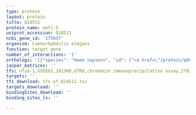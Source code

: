 ```yaml
---
type: protein
layout: protein
title: Q18511
protein_name: metl-5
uniprot_accession: Q18511
ncbi_gene_id: '175637'
organism: Caenorhabditis elegans
function: target gene
number_of_interactions: '1'
orthologs: '[{"species": "Homo sapiens", "id": ["<a href=\"/protein/q9nrn9\">Q9NRN9</a>"]}, {"species": "Mus musculus", "id": ["<a href=\"/protein/q8k1a0\">Q8K1A0</a>"]}, {"species": "Rattus norvegicus", "id": ["<a href=\"/protein/b0bnb3\">B0BNB3</a>"]}, {"species": "Drosophila melanogaster", "id": ["<a href=\"/protein/q8msw4\">Q8MSW4</a>"]}, {"species": "Danio rerio", "id": ["<a href=\"/protein/f1qvr8\">F1QVR8</a>"]}]'
jaspar_matrices: ''
tfs: nfya-1,G5EEG1,181368,GTRD,chromatin immunoprecipitation assay,27924024%5Buid%5D,No
targets: ''
tfs_download: tfs_of_Q18511.tsv
targets_download: ''
bindingSites_download: ''
binding_sites_ls: ''

---
```


